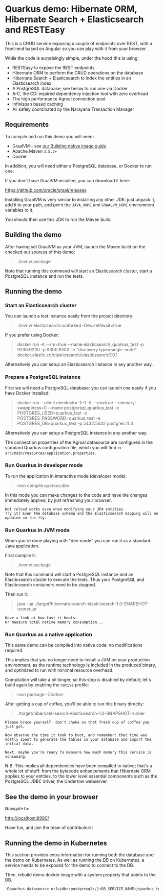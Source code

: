 # Quarkus demo: Hibernate ORM, Hibernate Search + Elasticsearch and RESTEasy

This is a CRUD service exposing a couple of endpoints over REST,
with a front-end based on Angular so you can play with it from your browser.

While the code is surprisingly simple, under the hood this is using:
 - RESTEasy to expose the REST endpoints
 - Hibernate ORM to perform the CRUD operations on the database
 - Hibernate Search + Elasticsearch to index the entities in an Elasticsearch index
 - A PostgreSQL database; see below to run one via Docker
 - ArC, the CDI inspired dependency injection tool with zero overhead
 - The high performance Agroal connection pool
 - Infinispan based caching
 - All safely coordinated by the Narayana Transaction Manager

## Requirements

To compile and run this demo you will need:
- GraalVM - see [our Building native image guide](https://quarkus.io/guides/building-native-image-guide)
- Apache Maven `3.5.3+`
- Docker

In addition, you will need either a PostgreSQL database, or Docker to run one.

If you don't have GraalVM installed, you can download it here:

<https://github.com/oracle/graal/releases>

Installing GraalVM is very similar to installing any other JDK:
just unpack it, add it to your path, and point the `JAVA_HOME`
and `GRAALVM_HOME` environment variables to it.

You should then use this JDK to run the Maven build.

## Building the demo

After having set GraalVM as your JVM, launch the Maven build on
the checked out sources of this demo:

> ./mvnw package

Note that running this command will start an Elasticsearch cluster, start a PostgreSQL instance and run the tests.

## Running the demo

### Start an Elasticsearch cluster

You can launch a test instance easily from the project directory:

> ./mvnw elasticsearch:runforked -Des.setAwait=true

If you prefer using Docker:

> docker run -it --rm=true --name elasticsearch_quarkus_test -p 9200:9200 -p 9300:9300 -e "discovery.type=single-node" docker.elastic.co/elasticsearch/elasticsearch:7.0.1

Alternatively you can setup an Elasticsearch instance in any another way.

### Prepare a PostgreSQL instance

First we will need a PostgreSQL database; you can launch one easily if you have Docker installed:

> docker run --ulimit memlock=-1:-1 -it --rm=true --memory-swappiness=0 --name postgresql_quarkus_test -e POSTGRES_USER=quarkus_test -e POSTGRES_PASSWORD=quarkus_test -e POSTGRES_DB=quarkus_test -p 5432:5432 postgres:11.3

Alternatively you can setup a PostgreSQL instance in any another way.

The connection properties of the Agroal datasource are configured in the standard Quarkus configuration file, which you will find in
`src/main/resources/application.properties`.

### Run Quarkus in developer mode

To run the application in interactive mode (developer mode):

>  mvn compile quarkus:dev

In this mode you can make changes to the code and have the changes immediately applied, by just refreshing your browser.

    Hot reload works even when modifying your JPA entities.
    Try it! Even the database schema and the Elasticsearch mapping will be updated on the fly.

### Run Quarkus in JVM mode

When you're done playing with "dev-mode" you can run it as a standard Java application.

First compile it:

> ./mvnw package

Note that this command will start a PostgreSQL instance and an Elasticsearch cluster to execute the tests.
Thus your PostgreSQL and Elasticsearch containers need to be stopped.

Then run it:

> java -jar ./target/hibernate-search-elasticsearch-1.0-SNAPSHOT-runner.jar

    Have a look at how fast it boots.
    Or measure total native memory consumption...

### Run Quarkus as a native application

This same demo can be compiled into native code: no modifications required.

This implies that you no longer need to install a JVM on your production environment, as the runtime technology is included in the produced binary, and optimized to run with minimal resource overhead.

Compilation will take a bit longer, so this step is disabled by default;
let's build again by enabling the `native` profile:

> mvn package -Dnative

After getting a cup of coffee, you'll be able to run this binary directly:

> ./target/hibernate-search-elasticsearch-1.0-SNAPSHOT-runner

    Please brace yourself: don't choke on that fresh cup of coffee you just got.
    
    Now observe the time it took to boot, and remember: that time was mostly spent to generate the tables in your database and import the initial data.
    
    Next, maybe you're ready to measure how much memory this service is consuming.

N.B. This implies all dependencies have been compiled to native;
that's a whole lot of stuff: from the bytecode enhancements that Hibernate ORM
applies to your entities, to the lower level essential components such as the PostgreSQL JDBC driver, the Undertow webserver.

## See the demo in your browser

Navigate to:

<http://localhost:8080/>

Have fun, and join the team of contributors!

## Running the demo in Kubernetes

This section provides extra information for running both the database and the demo on Kubernetes.
As well as running the DB on Kubernetes, a service needs to be exposed for the demo to connect to the DB.

Then, rebuild demo docker image with a system property that points to the DB. 

```bash
-Dquarkus.datasource.url=jdbc:postgresql://<DB_SERVICE_NAME>/quarkus_test
```
